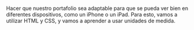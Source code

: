 <h1></h1>
<p>Hacer que nuestro portafolio sea adaptable para que se pueda ver bien en diferentes dispositivos, como un iPhone o un iPad. Para esto, vamos a utilizar HTML y CSS, y vamos a aprender a usar unidades de medida.</p>

